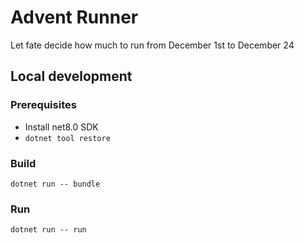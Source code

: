 # Advent Runner

Let fate decide how much to run from December 1st to December 24

## Local development

### Prerequisites

- Install net8.0 SDK
- `dotnet tool restore`

### Build

`dotnet run -- bundle`

### Run

`dotnet run -- run`
